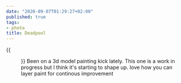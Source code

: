 ```yaml
---
date: "2020-09-07T01:29:27+02:00"
published: true
tags:
- photo
title: Deadpool
---
```


{{<figure alt="Deadpool" src="/images/2020-09-07-Deadpool.jpg" width="1280">}}
Been on a 3d model painting kick lately. This one is a work in progress but I think it's starting to shape up. love
how you can layer paint for continous improvement  
